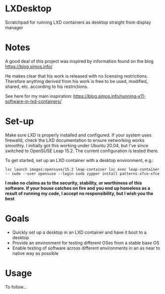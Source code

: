 # LXDesktop
Scratchpad for running LXD containers as desktop straight from display manager

# Notes
A good deal of this project was inspired by information found on the blog https://blog.simos.info/

He makes clear that his work is released with no licensing restrictions. Therefore anything derived from his work is free to be used, modified, shared, etc. according to his restrictions.

See here for my main inspiration: https://blog.simos.info/running-x11-software-in-lxd-containers/

# Set-up

Make sure LXD is properly installed and configured. If your system uses firewalld, check the LXD documentation to ensure networking works smoothly. I initially got this working under Ubuntu 20.04, but I've since switched to OpenSUSE Leap 15.2. The current configuration is tested there.

To get started, set up an LXD container with a desktop environment, e.g.:

`
lxc launch images:opensuse/15.2 leap-container
lxc exec leap-container -- sudo --user opensuse --login
sudo zypper install patterns-xfce-xfce
`

**I make no claims as to the security, stability, or worthiness of this software. If your house catches on fire and you end up homeless as a result of running my code, I accept no responsibility, but I wish you the best**

# Goals

* Quickly set up a desktop in an LXD container and have it boot to a desktop
* Provide an environment for testing different OSes from a stable base OS
* Enable testing of software across different environments in an as near to native way as possible

# Usage

To follow...
